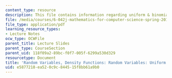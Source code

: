 ```yaml
---
content_type: resource
description: This file contains information regarding uniform & binomial.
file: /media/courses/6-042j-mathematics-for-computer-science-spring-2015/e5877218ea520c9c844515f8bb61a9b0_MIT6_042JS15_UniformBinomial.pdf
file_type: application/pdf
learning_resource_types:
- Lecture Notes
ocw_type: OCWFile
parent_title: Lecture Slides
parent_type: CourseSection
parent_uid: 118f09a2-89bc-f0f7-005f-6299a530d329
resourcetype: Document
title: 'Random Variables, Density Functions: Random Variables: Uniform & Binomial'
uid: e5877218-ea52-0c9c-8445-15f8bb61a9b0
---
```

